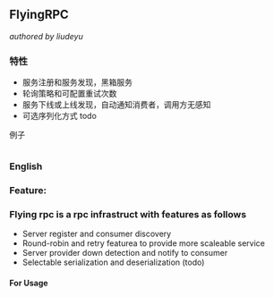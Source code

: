 ## FlyingRPC  
*authored by liudeyu*


### 特性
* 服务注册和服务发现，黑箱服务
* 轮询策略和可配置重试次数
* 服务下线或上线发现，自动通知消费者，调用方无感知
* 可选序列化方式 todo 



例子

```go


```


### English 

### Feature:
### Flying rpc is a rpc infrastruct with features as follows
* Server register and consumer discovery
* Round-robin and retry featurea to provide more scaleable service
* Server provider down detection and notify to consumer
* Selectable serialization and deserialization  (todo)


#### For Usage

```go

```
